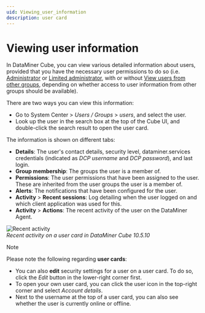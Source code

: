 ```yaml
---
uid: Viewing_user_information
description: user card
---
```


# Viewing user information

In DataMiner Cube, you can view various detailed information about users, provided that you have the necessary user permissions to do so (i.e. [Administrator](xref:DataMiner_user_permissions#modules--system-configuration--security--administrator) or [Limited administrator](xref:DataMiner_user_permissions#modules--system-configuration--security--specific--limited-administrator), with or without [View users from other groups](xref:DataMiner_user_permissions#modules--system-configuration--security--view-users-from-other-groups), depending on whether access to user information from other groups should be available).

There are two ways you can view this information:

- Go to System Center > *Users / Groups* > *users*, and select the user.
- Look up the user in the search box at the top of the Cube UI, and double-click the search result to open the user card.

The information is shown on different tabs:

- **Details**: The user's contact details, security level, dataminer.services credentials (indicated as *DCP username* and *DCP password*), and last login.
- **Group membership**: The groups the user is a member of.
- **Permissions**: The user permissions that have been assigned to the user. These are inherited from the user groups the user is a member of.
- **Alerts**: The notifications that have been configured for the user.
- **Activity** > **Recent sessions**: Log detailing when the user logged on and which client application was used for this.
- **Activity** > **Actions**: The recent activity of the user on the DataMiner Agent.

![Recent activity](~/dataminer/images/Recent_Activity.png)<br>
*Recent activity on a user card in DataMiner Cube 10.5.10*

> [!NOTE]
> Please note the following regarding **user cards**:
>
> - You can also **edit** security settings for a user on a user card. To do so, click the *Edit* button in the lower-right corner first.
> - To open your own user card, you can click the user icon in the top-right corner and select *Account details*.
> - Next to the username at the top of a user card, you can also see whether the user is currently online or offline.

